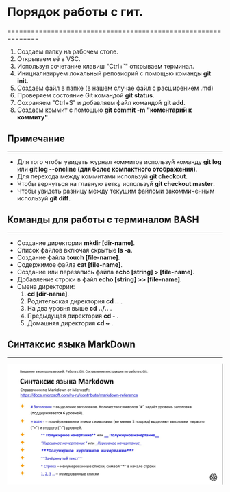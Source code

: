 # Порядок работы с гит.
==============================================================
1. Создаем папку на рабочем столе.
2. Открываем её в VSC.
3. Используя сочетание клавиш "Ctrl+`" открываем терминал.
4. Инициализируем локальный репозиорий с помощью команды **git init**.
5. Создаем файл в папке (в нашем случае файл с расширением .md)
6. Проверяем состояние Git командой **git status**.
7. Сохраняем "Ctrl+S" и добавляем файл командой **git add**.
8. Создаем коммит с помощью **git commit -m "коментарий к коммиту"**.
## Примечание
------------------------
* Для того чтобы увидеть журнал коммитов используй команду **git log** или **git log --oneline (для более компактного отображения)**.
* Для перехода между коммитами используй **git checkout**.
* Чтобы вернуться на главную ветку используй **git checkout master**.
* Чтобы увидеть разницу между текущим файломи закоммиченным используй **git diff**. 
## Команды для работы с терминалом BASH
--------------------
* Создание директории 
**mkdir [dir-name]**.
* Список файлов включая скрытые
**ls -a**.
* Создание файла 
**touch [file-name]**.
* Содержимое файла 
**cat [file-name]**.
* Создание или перезапись файла 
**echo [string] > [file-name]**.
* Добавление строки в файл 
**echo [string] >> [file-name]**.
* Смена директории: 
    1. **cd [dir-name]**.
    2. Родительская директория **cd ..** .
    3. На два уровня выше **cd ../..** .
    4. Предыдущая директория **cd -** .
    5. Домашняя директория **cd ~** . 
## Синтаксис языка MarkDown
-----------------------
![Синтаксис MarkDown](синтаксис.jpeg "Скриншот из лекции")